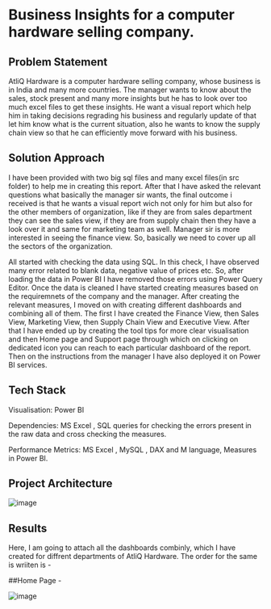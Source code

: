 # Business Insights for a computer hardware selling company.

## Problem Statement
AtliQ Hardware is a computer hardware selling company, whose business is in India and many more countries. The manager wants to know about the sales, stock present and many more insights but he has to look over too much excel files to get these insights. He want a visual report which help him in taking decisions regrading his business and regularly update of that let him know what is the current situation, also he wants to know the supply chain view so that he can efficiently move forward with his business.

## Solution Approach
I have been provided with two big sql files and many excel files(in src folder) to help me in creating this report. After that I have asked the relevant questions what basically the manager sir wants, the final outcome i received is that he wants a visual report wich not only for him but also for the other members of organization, like if they are from sales department they can see the sales view, if they are from supply chain then they have a look over it and same for marketing team as well. Manager sir is more interested in seeing the finance view. So, basically we need to cover up all the sectors of the organization. 

All started with checking the data using SQL. In this check, I have observed many error related to blank data, negative value of prices etc. So, after loading the data in Power BI I have removed those errors using Power Query Editor. Once the data is cleaned I have started creating measures based on the requiremnets of the company and the manager. After creating the relevant measures, I moved on with creating different dashboards and combining all of them. The first I have created the Finance View, then Sales View, Marketing View, then Supply Chain View and Executive View. After that I have ended up by creating the tool tips for more clear visualisation and then Home page and Support page through which on clicking on dedicated icon you can reach to each particular dashboard of the report. Then on the instructions from the manager I have also deployed it on Power BI services.  

## Tech Stack
Visualisation: Power BI

Dependencies: MS Excel , SQL queries for checking the errors present in the raw data and cross checking the measures. 

Performance Metrics: MS Excel , MySQL , DAX and M language, Measures in Power BI.

## Project Architecture

![image](https://github.com/harshvardhan0303/Business-Insights-360/assets/91109131/ec1ac792-4c0c-48ae-99d8-31590e578db0)

## Results

Here, I am going to attach all the dashboards combinly, which I have created for diffrent departments of AtliQ Hardware. The order for the same is wriiten is -

##Home Page - 

![image](https://github.com/harshvardhan0303/Business-Insights-360/assets/91109131/ccd687e2-075a-42d6-9089-c3c00ec20fa1)


